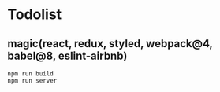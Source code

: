 # Todolist

## magic(react, redux, styled, webpack@4, babel@8, eslint-airbnb)

```
npm run build
npm run server
```
